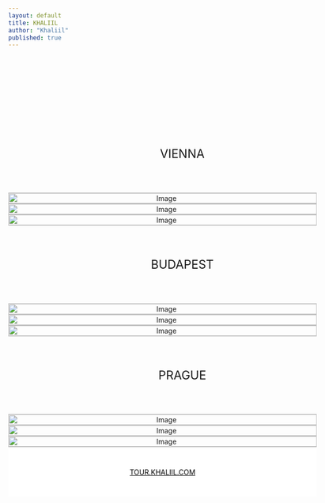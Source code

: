 ```yaml
---
layout: default
title: KHALIIL
author: "Khaliil"
published: true
---
```

<div class="homepage-47-links" style="display:none;">
<div class="mainlinks"><a href="https://tour.khaliil.com/">TOUR</a></div>
<div class="footer"><a href="/legal">LEGAL</a><a style="font-size: 16px;">&copy; 2025 KHALIIL</a></div>
</div>


  <style>
    body {
      overflow: hidden;
    }

    .scroll-container {
      display: flex;
      flex-direction: column;
      overflow-y: auto;
      height: 100vh;
      width: 100vw;margin: 0 auto;
      border: none;touch-action: none;padding-top: 120px;
      user-select: none;
      -webkit-user-select: none;
    }

    .item {
      flex: 0 0 auto;
      padding: 0;
      border-bottom: 1px solid #3333334d;
      background: transparent;
      text-align: center;
    }

.item > * {
  color:var(--text-color);
}

.img-item {
  width: 100%;
  height: auto;
  pointer-events: none;
  display: block;
}

.item p {
  font-size: 1.5rem;
  width: 100%;
  text-align: center;
  padding: 40px;font-family: var(--font-main-bold);
}
    .scroll-container::-webkit-scrollbar {
      display: none;
    }
.other {display: flex;
  background-color: #fff;cursor: pointer;
  text-align: center;align-items: center;
  justify-content: center;
  width: 100%;min-height: 100px;text-align: center;
}.other > * {color: #000;}
@media only screen and (min-width:48em) {
  .scroll-container {max-width: 65vw;}
}
</style>

<div class="scroll-container" id="scroller">
<div class="item"><p>VIENNA</p></div>
<div class="item"><a style="cursor: pointer;" href="https://tour.khaliil.com/" target="_blank"><img src="https://pub-711e690bbd0d461890cf62bf43a6282b.r2.dev/IMG_1743.jpeg" class="img-item" alt="Image" decoding="async" loading="lazy"></a></div>
<div class="item"><a style="cursor: pointer;" href="https://tour.khaliil.com/" target="_blank"><img src="https://pub-711e690bbd0d461890cf62bf43a6282b.r2.dev/IMG_1731.jpeg" class="img-item" alt="Image" decoding="async" loading="lazy"></a></div>
<div class="item"><a style="cursor: pointer;" href="https://tour.khaliil.com/" target="_blank"><img src="https://pub-711e690bbd0d461890cf62bf43a6282b.r2.dev/IMG_3815.jpeg" class="img-item" alt="Image" decoding="async" loading="lazy"></a></div>
<div class="item"><p>BUDAPEST</p></div>
<div class="item"><a style="cursor: pointer;" href="https://tour.khaliil.com/" target="_blank"><img src="https://pub-62c7562398154a439829645cb8dca3d2.r2.dev/IMG_2368.jpeg" class="img-item" alt="Image" decoding="async" loading="lazy"></a></div>
<div class="item"><a style="cursor: pointer;" href="https://tour.khaliil.com/" target="_blank"><img src="https://pub-62c7562398154a439829645cb8dca3d2.r2.dev/IMG_2227.jpeg" class="img-item" alt="Image" decoding="async" loading="lazy"></a></div>
<div class="item"><a style="cursor: pointer;" href="https://tour.khaliil.com/" target="_blank"><img src="https://pub-62c7562398154a439829645cb8dca3d2.r2.dev/IMG_2150.jpeg" class="img-item" alt="Image" decoding="async" loading="lazy"></a></div>
<div class="item"><p>PRAGUE</p></div>
<div class="item"><a style="cursor: pointer;" href="https://tour.khaliil.com/" target="_blank"><img src="https://pub-1f29174c420746d4bea24ccbcc9e105d.r2.dev/IMG_3682.jpeg" class="img-item" alt="Image" decoding="async" loading="lazy"></a></div>
<div class="item"><a style="cursor: pointer;" href="https://tour.khaliil.com/" target="_blank"><img src="https://pub-1f29174c420746d4bea24ccbcc9e105d.r2.dev/IMG_3692.jpeg" class="img-item" alt="Image" decoding="async" loading="lazy"></a></div>
<div class="item"><a style="cursor: pointer;" href="https://tour.khaliil.com/" target="_blank"><img src="https://pub-1f29174c420746d4bea24ccbcc9e105d.r2.dev/IMG_2491.jpeg" class="img-item" alt="Image" decoding="async" loading="lazy"></a></div>
<div class="other"><a href="https://tour.khaliil.com">TOUR.KHALIIL.COM</a></div>
</div>




<script>
    const scroller = document.getElementById("scroller");
    const speed = 200;
    const delayStart = 2000;
    const delayEnd = 2800;

    function smoothScroll(target) {
      return new Promise(resolve => {
        const start = scroller.scrollTop;
        const distance = target - start;
        const duration = Math.abs(distance) / speed * 1000;

        let startTime = null;

        function step(timestamp) {
          if (!startTime) startTime = timestamp;
          const progress = Math.min((timestamp - startTime) / duration, 1);
          scroller.scrollTop = start + distance * progress;
          if (progress < 1) {
            requestAnimationFrame(step);
          } else {
            resolve();
          }
        }

        requestAnimationFrame(step);
      });
    }

    async function loopScroll() {
      await new Promise(r => setTimeout(r, delayStart));
      while (true) {
        await smoothScroll(scroller.scrollHeight - scroller.clientHeight);
        await new Promise(r => setTimeout(r, delayEnd));
        await smoothScroll(0);
        await new Promise(r => setTimeout(r, delayEnd));
      }
    }

    loopScroll();
</script>